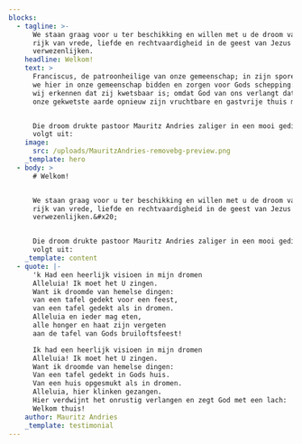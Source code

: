 ```yaml
---
blocks:
  - tagline: >-
      We staan graag voor u ter beschikking en willen met u de droom van een
      rijk van vrede, liefde en rechtvaardigheid in de geest van Jezus helpen
      verwezenlijken. 
    headline: Welkom!
    text: >
      Franciscus, de patroonheilige van onze gemeenschap; in zijn sporen willen
      we hier in onze gemeenschap bidden en zorgen voor Gods schepping: omdat
      wij erkennen dat zij kwetsbaar is; omdat God van ons verlangt dat wij van
      onze gekwetste aarde opnieuw zijn vruchtbare en gastvrije thuis maken.


      Die droom drukte pastoor Mauritz Andries zaliger in een mooi gedicht als
      volgt uit:
    image:
      src: /uploads/MauritzAndries-removebg-preview.png
    _template: hero
  - body: >
      # Welkom!


      We staan graag voor u ter beschikking en willen met u de droom van een
      rijk van vrede, liefde en rechtvaardigheid in de geest van Jezus helpen
      verwezenlijken.&#x20;


      Die droom drukte pastoor Mauritz Andries zaliger in een mooi gedicht als
      volgt uit:
    _template: content
  - quote: |-
      'k Had een heerlijk visioen in mijn dromen
      Alleluia! Ik moet het U zingen.
      Want ik droomde van hemelse dingen:
      van een tafel gedekt voor een feest,
      van een tafel gedekt als in dromen.
      Alleluia en ieder mag eten,
      alle honger en haat zijn vergeten
      aan de tafel van Gods bruiloftsfeest!

      Ik had een heerlijk visioen in mijn dromen 
      Alleluia! Ik moet het U zingen.
      Want ik droomde van hemelse dingen:
      Van een tafel gedekt in Gods huis.
      Van een huis opgesmukt als in dromen.
      Alleluia, hier klinken gezangen.
      Hier verdwijnt het onrustig verlangen en zegt God met een lach:
      Welkom thuis!
    author: Mauritz Andries
    _template: testimonial
---
```


